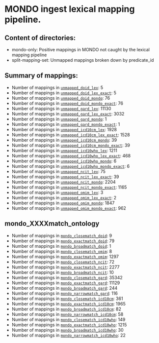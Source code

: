 # MONDO ingest lexical mapping pipeline.
## Content of directories:
* mondo-only: Positive mappings in MONDO not caught by the lexical mapping pipeline
* split-mapping-set: Unmapped mappings broken down by predicate_id
## Summary of mappings:
 * Number of mappings in [`unmapped_doid_lex`](unmapped_doid_lex.tsv): 5
 * Number of mappings in [`unmapped_doid_lex_exact`](unmapped_doid_lex.tsv): 5
 * Number of mappings in [`unmapped_doid_mondo`](mondo-only/unmapped_doid_mondo.tsv): 76
 * Number of mappings in [`unmapped_doid_mondo_exact`](mondo-only/unmapped_doid_mondo.tsv): 76
 * Number of mappings in [`unmapped_gard_lex`](unmapped_gard_lex.tsv): 11130
 * Number of mappings in [`unmapped_gard_lex_exact`](unmapped_gard_lex.tsv): 3032
 * Number of mappings in [`unmapped_gard_mondo`](mondo-only/unmapped_gard_mondo.tsv): 1
 * Number of mappings in [`unmapped_gard_mondo_exact`](mondo-only/unmapped_gard_mondo.tsv): 1
 * Number of mappings in [`unmapped_icd10cm_lex`](unmapped_icd10cm_lex.tsv): 1928
 * Number of mappings in [`unmapped_icd10cm_lex_exact`](unmapped_icd10cm_lex.tsv): 1528
 * Number of mappings in [`unmapped_icd10cm_mondo`](mondo-only/unmapped_icd10cm_mondo.tsv): 39
 * Number of mappings in [`unmapped_icd10cm_mondo_exact`](mondo-only/unmapped_icd10cm_mondo.tsv): 39
 * Number of mappings in [`unmapped_icd10who_lex`](unmapped_icd10who_lex.tsv): 1211
 * Number of mappings in [`unmapped_icd10who_lex_exact`](unmapped_icd10who_lex.tsv): 468
 * Number of mappings in [`unmapped_icd10who_mondo`](mondo-only/unmapped_icd10who_mondo.tsv): 6
 * Number of mappings in [`unmapped_icd10who_mondo_exact`](mondo-only/unmapped_icd10who_mondo.tsv): 6
 * Number of mappings in [`unmapped_ncit_lex`](unmapped_ncit_lex.tsv): 75
 * Number of mappings in [`unmapped_ncit_lex_exact`](unmapped_ncit_lex.tsv): 39
 * Number of mappings in [`unmapped_ncit_mondo`](mondo-only/unmapped_ncit_mondo.tsv): 2204
 * Number of mappings in [`unmapped_ncit_mondo_exact`](mondo-only/unmapped_ncit_mondo.tsv): 1165
 * Number of mappings in [`unmapped_omim_lex`](unmapped_omim_lex.tsv): 3
 * Number of mappings in [`unmapped_omim_lex_exact`](unmapped_omim_lex.tsv): 2
 * Number of mappings in [`unmapped_omim_mondo`](mondo-only/unmapped_omim_mondo.tsv): 1847
 * Number of mappings in [`unmapped_omim_mondo_exact`](mondo-only/unmapped_omim_mondo.tsv): 962
## mondo_XXXXmatch_ontology
 * Number of mappings in [`mondo_closematch_doid`](split-mapping-set/mondo_closematch_doid.tsv): 9
 * Number of mappings in [`mondo_exactmatch_doid`](split-mapping-set/mondo_exactmatch_doid.tsv): 79
 * Number of mappings in [`mondo_broadmatch_doid`](split-mapping-set/mondo_broadmatch_doid.tsv): 1
 * Number of mappings in [`mondo_closematch_omim`](split-mapping-set/mondo_closematch_omim.tsv): 8
 * Number of mappings in [`mondo_exactmatch_omim`](split-mapping-set/mondo_exactmatch_omim.tsv): 1297
 * Number of mappings in [`mondo_closematch_ncit`](split-mapping-set/mondo_closematch_ncit.tsv): 72
 * Number of mappings in [`mondo_exactmatch_ncit`](split-mapping-set/mondo_exactmatch_ncit.tsv): 2277
 * Number of mappings in [`mondo_broadmatch_ncit`](split-mapping-set/mondo_broadmatch_ncit.tsv): 10
 * Number of mappings in [`mondo_closematch_gard`](split-mapping-set/mondo_closematch_gard.tsv): 35342
 * Number of mappings in [`mondo_exactmatch_gard`](split-mapping-set/mondo_exactmatch_gard.tsv): 11129
 * Number of mappings in [`mondo_broadmatch_gard`](split-mapping-set/mondo_broadmatch_gard.tsv): 244
 * Number of mappings in [`mondo_narrowmatch_gard`](split-mapping-set/mondo_narrowmatch_gard.tsv): 116
 * Number of mappings in [`mondo_closematch_icd10cm`](split-mapping-set/mondo_closematch_icd10cm.tsv): 361
 * Number of mappings in [`mondo_exactmatch_icd10cm`](split-mapping-set/mondo_exactmatch_icd10cm.tsv): 1965
 * Number of mappings in [`mondo_broadmatch_icd10cm`](split-mapping-set/mondo_broadmatch_icd10cm.tsv): 82
 * Number of mappings in [`mondo_narrowmatch_icd10cm`](split-mapping-set/mondo_narrowmatch_icd10cm.tsv): 58
 * Number of mappings in [`mondo_closematch_icd10who`](split-mapping-set/mondo_closematch_icd10who.tsv): 149
 * Number of mappings in [`mondo_exactmatch_icd10who`](split-mapping-set/mondo_exactmatch_icd10who.tsv): 1215
 * Number of mappings in [`mondo_broadmatch_icd10who`](split-mapping-set/mondo_broadmatch_icd10who.tsv): 30
 * Number of mappings in [`mondo_narrowmatch_icd10who`](split-mapping-set/mondo_narrowmatch_icd10who.tsv): 22
